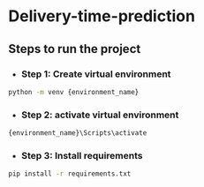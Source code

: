 # Delivery-time-prediction

## Steps to run the project

- ### Step 1: Create virtual environment

```bash
python -m venv {environment_name}
```

- ### Step 2: activate virtual environment

```bash
{environment_name}\Scripts\activate
```

- ### Step 3: Install requirements

```bash
pip install -r requirements.txt
```